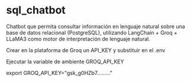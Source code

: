 # sql_chatbot
Chatbot que permita consultar información en lenguaje natural sobre una base de datos relacional (PostgreSQL), utilizando LangChain + Groq + LLaMA3 como motor de interpretación de lenguaje natural.

Crear en la plataforma de Groq un API_KEY y substituir en el .env

Ejecutar la variable de ambiente GROQ_API_KEY

export GROQ_API_KEY="gsk_g0HZb7........."
